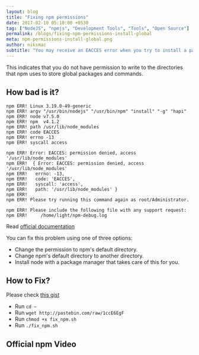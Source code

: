 ```yaml
---
layout: blog
title: "Fixing npm permissions"
date: 2017-02-10 05:10:00 +0530
tag: ["NodeJS", "npmjs", "Development Tools", "Tools", "Open Source"]
permalink: /blogs/fixing-npm-permissions-install-global
meta: npm-permissions-install-global.png
author: niksmac
subtitle: "You may receive an EACCES error when you try to install a package globally."
---
```


This indicates that you do not have permission to write to the directories that npm uses to store global packages and commands.

## How bad is it?

```
npm ERR! Linux 3.19.0-49-generic
npm ERR! argv "/usr/bin/nodejs" "/usr/bin/npm" "install" "-g" "hapi"
npm ERR! node v7.5.0
npm ERR! npm  v4.1.2
npm ERR! path /usr/lib/node_modules
npm ERR! code EACCES
npm ERR! errno -13
npm ERR! syscall access

npm ERR! Error: EACCES: permission denied, access '/usr/lib/node_modules'
npm ERR!  { Error: EACCES: permission denied, access '/usr/lib/node_modules'
npm ERR!   errno: -13,
npm ERR!   code: 'EACCES',
npm ERR!   syscall: 'access',
npm ERR!   path: '/usr/lib/node_modules' }
npm ERR!
npm ERR! Please try running this command again as root/Administrator.

npm ERR! Please include the following file with any support request:
npm ERR!     /home/light/npm-debug.log
```

Read [official documentation](https://docs.npmjs.com/getting-started/fixing-npm-permissions)

You can fix this problem using one of three options:

 - Change the permission to npm's default directory.
 - Change npm's default directory to another directory.
 - Install node with a package manager that takes care of this for you.


## How to Fix?

Please check [this gist](https://gist.github.com/niksmac/6c81a7697305c2a466215b4f2110d7bf)

- Run `cd ~`
- Run `wget http://pastebin.com/raw/1ccE6EgF`
- Run `chmod +x fix_npm.sh`
- Run `./fix_npm.sh`

## Official npm Video

<div class="ui embed" data-source="youtube" data-id="bxvybxYFq2o"></div>
